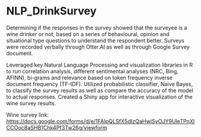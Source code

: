 # NLP_DrinkSurvey
Determining if the responses in the survey showed that the surveyee is a wine drinker or not, based on a series of behavioural, opinion and situational type questions to understand the respondent better. Surveys were recorded verbally through Otter.AI as well as through Google Survey document.

Leveraged key Natural Language Processing and visualization libraries in R to run correlation analysis, different sentimental analyses (NRC, Bing, AFINN), bi-grams and relevance based on token frequency inverse document frequency (TF-IDF). Utilized probabilistic classifier, Naive Bayes, to classify the survey results as well as compare the accuracy of the model to actual responses. 
Created a Shiny app for interactive visualization of the wine survey results.

Wine survey link:
https://docs.google.com/forms/d/e/1FAIpQLSfX5dIzQaHwjSyOJY9UleTPnXlCCOoc8aSHB1Chk4Pf3Tw26g/viewform
